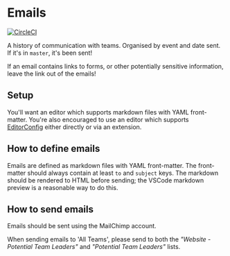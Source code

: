 # Emails

[![CircleCI](https://circleci.com/gh/srobo/team-emails.svg?style=svg)](https://circleci.com/gh/srobo/team-emails)

A history of communication with teams. Organised by event and date sent. If it's in `master`, it's been sent!

If an email contains links to forms, or other potentially sensitive information, leave the link out of the emails!

## Setup

You'll want an editor which supports markdown files with YAML front-matter.
You're also encouraged to use an editor which supports [EditorConfig](https://editorconfig.org/) either directly or via an extension.

## How to define emails

Emails are defined as markdown files with YAML front-matter.
The front-matter should always contain at least `to` and `subject` keys.
The markdown should be rendered to HTML before sending; the VSCode markdown preview is a reasonable way to do this.

## How to send emails

Emails should be sent using the MailChimp account.

When sending emails to 'All Teams', please send to both the _"Website - Potential Team Leaders"_ and _"Potential Team Leaders"_ lists.
